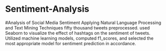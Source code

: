 # Sentiment-Analysis
#Analysis of Social Media Sentiment
Applying Natural Language Processing and Text Mining Techniques fifty thousand tweets preprocessed. used Seaborn to visualize the effect of hashtags on the sentiment of tweets. Utilized machine learning models, computed f1_scores, and selected the most appropriate model for sentiment prediction in accordance.

